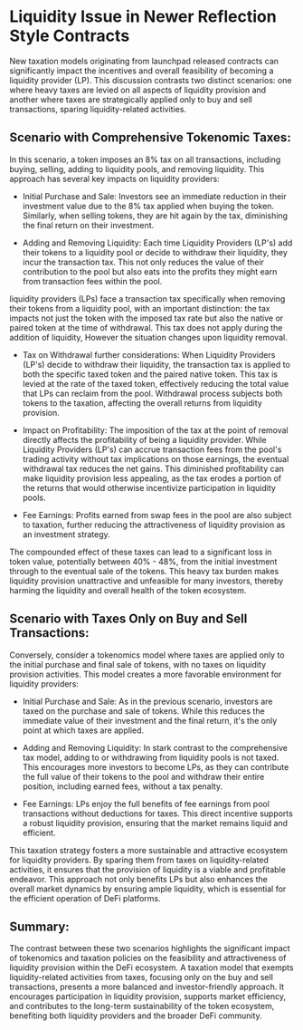 # Liquidity Issue in Newer Reflection Style Contracts


 New taxation models originating from launchpad released contracts can significantly impact the incentives and overall feasibility of becoming a liquidity provider (LP). This discussion contrasts two distinct scenarios: one where heavy taxes are levied on all aspects of liquidity provision and another where taxes are strategically applied only to buy and sell transactions, sparing liquidity-related activities.

## Scenario with Comprehensive Tokenomic Taxes:

In this scenario, a token imposes an 8% tax on all transactions, including buying, selling, adding to liquidity pools, and removing liquidity. This approach has several key impacts on liquidity providers:

- Initial Purchase and Sale: Investors see an immediate reduction in their investment value due to the 8% tax applied when buying the token. Similarly, when selling tokens, they are hit again by the tax, diminishing the final return on their investment.

- Adding and Removing Liquidity: Each time Liquidity Providers (LP's) add their tokens to a liquidity pool or decide to withdraw their liquidity, they incur the transaction tax. This not only reduces the value of their contribution to the pool but also eats into the profits they might earn from transaction fees within the pool.

liquidity providers (LPs) face a transaction tax specifically when removing their tokens from a liquidity pool, with an important distinction: the tax impacts not just the token with the imposed tax rate but also the native or paired token at the time of withdrawal. This tax does not apply during the addition of liquidity, However the situation changes upon liquidity removal.

- Tax on Withdrawal further considerations: When Liquidity Providers (LP's) decide to withdraw their liquidity, the transaction tax is applied to both the specific taxed token and the paired native token. This tax is levied at the rate of the taxed token, effectively reducing the total value that LPs can reclaim from the pool. Withdrawal process subjects both tokens to the taxation, affecting the overall returns from liquidity provision.

- Impact on Profitability: The imposition of the tax at the point of removal directly affects the profitability of being a liquidity provider. While Liquidity Providers (LP's) can accrue transaction fees from the pool's trading activity without tax implications on those earnings, the eventual withdrawal tax reduces the net gains. This diminished profitability can make liquidity provision less appealing, as the tax erodes a portion of the returns that would otherwise incentivize participation in liquidity pools.

- Fee Earnings: Profits earned from swap fees in the pool are also subject to taxation, further reducing the attractiveness of liquidity provision as an investment strategy.

The compounded effect of these taxes can lead to a significant loss in token value, potentially between 40% - 48%, from the initial investment through to the eventual sale of the tokens. This heavy tax burden makes liquidity provision unattractive and unfeasible for many investors, thereby harming the liquidity and overall health of the token ecosystem.

## Scenario with Taxes Only on Buy and Sell Transactions:

Conversely, consider a tokenomics model where taxes are applied only to the initial purchase and final sale of tokens, with no taxes on liquidity provision activities. This model creates a more favorable environment for liquidity providers:

- Initial Purchase and Sale: As in the previous scenario, investors are taxed on the purchase and sale of tokens. While this reduces the immediate value of their investment and the final return, it's the only point at which taxes are applied.

- Adding and Removing Liquidity: In stark contrast to the comprehensive tax model, adding to or withdrawing from liquidity pools is not taxed. This encourages more investors to become LPs, as they can contribute the full value of their tokens to the pool and withdraw their entire position, including earned fees, without a tax penalty.

- Fee Earnings: LPs enjoy the full benefits of fee earnings from pool transactions without deductions for taxes. This direct incentive supports a robust liquidity provision, ensuring that the market remains liquid and efficient.

This taxation strategy fosters a more sustainable and attractive ecosystem for liquidity providers. By sparing them from taxes on liquidity-related activities, it ensures that the provision of liquidity is a viable and profitable endeavor. This approach not only benefits LPs but also enhances the overall market dynamics by ensuring ample liquidity, which is essential for the efficient operation of DeFi platforms.

## Summary:

The contrast between these two scenarios highlights the significant impact of tokenomics and taxation policies on the feasibility and attractiveness of liquidity provision within the DeFi ecosystem. A taxation model that exempts liquidity-related activities from taxes, focusing only on the buy and sell transactions, presents a more balanced and investor-friendly approach. It encourages participation in liquidity provision, supports market efficiency, and contributes to the long-term sustainability of the token ecosystem, benefiting both liquidity providers and the broader DeFi community.
